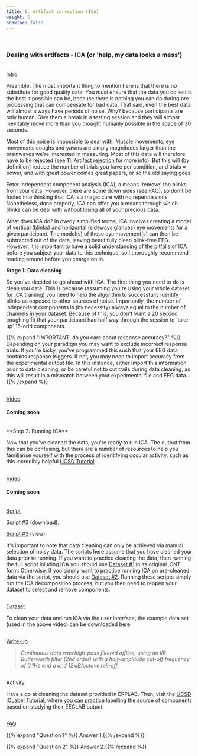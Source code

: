 ```yaml
---
title: 6. Artifact correction (ICA)
weight: 6
bookToc: false
---
```

<br>

### Dealing with artifacts - ICA (or 'help, my data looks a mess')

<br>
<u> Intro</u>

Preamble: The most important thing to mention here is that there is no substitute for good quality data. You *must* ensure that the data you collect is the best it possible can be, because there is nothing you can do during pre-processing that can compensate for bad data. That said, even the best data will almost always have periods of noise. Why? because participants are only human. Give them a break in a testing session and they will almost inevitably move more than you thought humanly possible in the space of 30 seconds.

Most of this noise is impossible to deal with. Muscle movements, eye movements coughs and yawns are simply magnitudes larger than the brainwaves we're interested in measuring. Most of this data will therefore have to be rejected (see [11. Artifact rejection](https://j-lewen.github.io/erp/docs/table-of-contents/training/part_11/) for more info). But this will (by definition) reduce the number of trials you have per condition, and trials = power, and with great power comes great papers, or so the old saying goes. 

Enter independent component analysis (ICA), a means 'remove' the blinks from your data. However, there are some down sides (see FAQ), so don't be fooled into thinking that ICA is a magic cure with no repercussions. Nonetheless, done properly, ICA can offer you a means through which blinks can be deal with without losing all of your precious data.

What does ICA do? In overly simplified terms, ICA involves creating a model of vertical (blinks) and horizontal (sideways glances) eye movements for a given participant. The model(s) of these eye movement(s) can then be subtracted out of the data, leaving beautifully clean blink-free EEG. However, it is important to have a solid understanding of the pitfalls of ICA before you subject your data to this technique, so I thoroughly recommend reading around before you charge on in.

**Stage 1: Data cleaning**

So you've decided to go ahead with ICA. The first thing you need to do is clean you data. This is because (assuming you're using your whole dataset for ICA training) you need to help the algorithm to successfully identify blinks as opposed to other sources of noise. Importantly, the number of independent components is (by necessity) always equal to the number of channels in your dataset. Because of this, you don't want a 20 second coughing fit that your participant had half way through the session to 'take up' 15-odd components.

{{% expand "IMPORTANT: do you care about response accuracy?" %}}
Depending on your paradigm you may want to exclude incorrect response trials. If you're lucky, you've programmed this such that your EEG data contains response triggers. If not, you may need to import accuracy from the experimental output file. In this instance, either import this information prior to data cleaning, or be careful not to cut trails during data cleaning, as this will result in a mismatch between your experimental file and EEG data.{{% /expand %}}

<hr style="height:1px; visibility:hidden;" />
<u> Video</u>


#### Coming soon


<hr style="height:1px; visibility:hidden;" />
**Step 2: Running ICA**

Now that you've cleaned the data, you're ready to run ICA. The output from this can be confusing, but there are a number of resources to help you familiarise yourself with the process of identifying occular activity, such as this incredibly helpful [UCSD Tutorial](https://labeling.ucsd.edu/tutorial/labels). 

<hr style="height:1px; visibility:hidden;" />
<u> Video</u>


#### Coming soon

<hr style="height:1px; visibility:hidden;" />
<u> Script</u>

 [Script #3](/erp/files/script_3.zip) (download).

 [Script #3](/erp/files/script_3.txt) (view).

 It's important to note that data cleaning can only be achieved via manual selection of noisy data. The scripts here assume that you have cleaned your data prior to running. If you want to practice cleaning the data, then running the full script inluding ICA you should use [Dataset #1](https://drive.google.com/drive/folders/14ZlXqNKQVOCI1ZDHlCSHqVuea1CQlNMu?usp=sharing) in its original .CNT form. Otherwise, if you simply want to practice running ICA on pre-cleaned data via the script, you should use [Dataset #2]().
 Running these scripts simply run the ICA decomposition process, but you then need to reopen your dataset to select and remove components.

<hr style="height:1px; visibility:hidden;" />
<u> Dataset</u>

To clean your data and run ICA via the user interface, the example data set (used in the above video) can be downloaded [here](https://drive.google.com/drive/folders/18zOk6T1sNsnfefvYRWWgp-o9ReFzQvU1)

<hr style="height:1px; visibility:hidden;" />
<u> Write-up </u>

>*Continuous data was high-pass filtered offline, using an IIR Butterworth filter (2nd order) with a half-amplitude cut-off frequency of 0.1Hz and a and 12 dB/octave roll-off.*


<hr style="height:1px; visibility:hidden;" />
<u> Activity</u>

Have a go at cleaning the dataset provided in ERPLAB. Then, visit the [UCSD ICLabel Tutorial](https://labeling.ucsd.edu/tutorial/practice), where you can practice labelling the source of components based on studying their EEGLAB output.

<hr style="height:1px; visibility:hidden;" />
<u>FAQ</u>

{{% expand "Question 1" %}}
Answer 1.{{% /expand %}}

{{% expand "Question 2" %}}
Answer 2.{{% /expand %}}